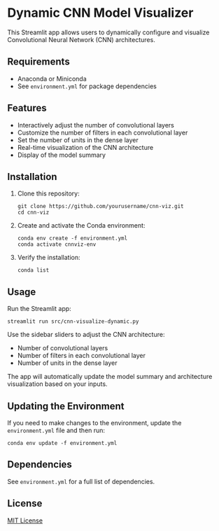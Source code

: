 # Dynamic CNN Model Visualizer

This Streamlit app allows users to dynamically configure and visualize Convolutional Neural Network (CNN) architectures.

## Requirements

- Anaconda or Miniconda
- See `environment.yml` for package dependencies

## Features

- Interactively adjust the number of convolutional layers
- Customize the number of filters in each convolutional layer
- Set the number of units in the dense layer
- Real-time visualization of the CNN architecture
- Display of the model summary

## Installation

1. Clone this repository:
   ```
   git clone https://github.com/yourusername/cnn-viz.git
   cd cnn-viz
   ```

2. Create and activate the Conda environment:
   ```
   conda env create -f environment.yml
   conda activate cnnviz-env
   ```

3. Verify the installation:
   ```
   conda list
   ```

## Usage

Run the Streamlit app:

```
streamlit run src/cnn-visualize-dynamic.py
```

Use the sidebar sliders to adjust the CNN architecture:
- Number of convolutional layers
- Number of filters in each convolutional layer
- Number of units in the dense layer

The app will automatically update the model summary and architecture visualization based on your inputs.


## Updating the Environment

If you need to make changes to the environment, update the `environment.yml` file and then run:

```
conda env update -f environment.yml
```

## Dependencies

See `environment.yml` for a full list of dependencies.

## License

[MIT License](LICENSE)
